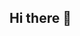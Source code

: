 ## Hi there 👋

<!--
**Daniel-PoChien/Daniel-PoChien** is a ✨ _special_ ✨ repository because its `README.md` (this file) appears on your GitHub profile.

Here are some ideas to get you started:

- 🔭 I’m currently working on generative AI field.
- 🌱 I’m currently learning Korean and psychology.
- 🏋 Keep-fit enthusiast
- 💬 Ask me about anything!
- 📫 Have questions? Don't hesitate to reach me. my email is danielcheng1022@gmail.com
- 😄 Pronouns: he/him 
-->
